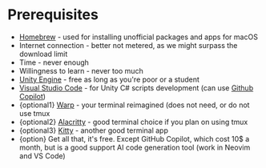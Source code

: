# Prerequisites

* [Homebrew](https://brew.sh) - used for installing unofficial packages and apps for macOS
* Internet connection - better not metered, as we might surpass the download limit
* Time - never enough
* Willingness to learn - never too much
* [Unity Engine](https://unity.com) - free as long as you're poor or a student
* [Visual Studio Code](https://code.visualstudio.com) - for Unity C# scripts development (can use [Github Copilot](https://github.com/features/copilot/))
* {optional1} [Warp](https://www.warp.dev) - your terminal reimagined (does not need, or do not use tmux
* {optional2} [Alacritty](https://alacritty.org) - good terminal choice if you plan on using tmux
* {optional3} [Kitty](https://sw.kovidgoyal.net/kitty/) - another good terminal app
* {option} Get all that, it's free. Except GitHub Copilot, which cost 10$ a month, but is a good support AI code generation tool (work in Neovim and VS Code)
